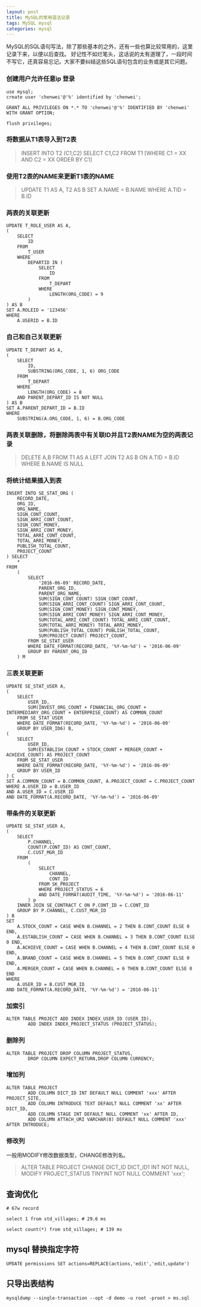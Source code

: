 ```yaml
---
layout: post
title: MySQL的常用语法记录
tags: MySQL mysql
categories: mysql
---
```



MySQL的SQL语句写法，除了那些基本的之外，还有一些也算比较常用的，这里记录下来，以便以后查找。
好记性不如烂笔头，这话说的太有道理了，一段时间不写它，还真容易忘记。大家不要纠结这些SQL语句包含的业务或是其它问题。


### 创建用户允许任意ip 登录

```
use mysql;
create user 'chenwei'@'%' identified by 'chenwei';

GRANT ALL PRIVILEGES ON *.* TO 'chenwei'@'%' IDENTIFIED BY 'chenwei' WITH GRANT OPTION;

flush privileges;
```

### 将数据从T1表导入到T2表
>INSERT INTO T2 (C1,C2) SELECT C1,C2 FROM T1 [WHERE C1 = XX AND C2 = XX ORDER BY C1]

### 使用T2表的NAME来更新T1表的NAME
> UPDATE T1 AS A, T2 AS B SET A.NAME = B.NAME WHERE A.TID = B.ID

### 两表的关联更新

```shell
UPDATE T_ROLE_USER AS A,
(
    SELECT
        ID
    FROM
        T_USER
    WHERE
        DEPARTID IN (
            SELECT
                ID
            FROM
                T_DEPART
            WHERE
                LENGTH(ORG_CODE) = 9
        )
) AS B
SET A.ROLEID = '123456'
WHERE
    A.USERID = B.ID
```

### 自己和自己关联更新

```shell
UPDATE T_DEPART AS A,
(
    SELECT
        ID,
        SUBSTRING(ORG_CODE, 1, 6) ORG_CODE
    FROM
        T_DEPART
    WHERE
        LENGTH(ORG_CODE) = 8
    AND PARENT_DEPART_ID IS NOT NULL
) AS B
SET A.PARENT_DEPART_ID = B.ID
WHERE
    SUBSTRING(A.ORG_CODE, 1, 6) = B.ORG_CODE
```

### 两表关联删除，将删除两表中有关联ID并且T2表NAME为空的两表记录

>DELETE A,B FROM T1 AS A LEFT JOIN T2 AS B ON A.TID = B.ID WHERE B.NAME IS NULL

### 将统计结果插入到表
```shell
INSERT INTO SE_STAT_ORG (
    RECORD_DATE,
    ORG_ID,
    ORG_NAME,
    SIGN_CONT_COUNT,
    SIGN_ARRI_CONT_COUNT,
    SIGN_CONT_MONEY,
    SIGN_ARRI_CONT_MONEY,
    TOTAL_ARRI_CONT_COUNT,
    TOTAL_ARRI_MONEY,
    PUBLISH_TOTAL_COUNT,
    PROJECT_COUNT
) SELECT
    *
FROM
    (
        SELECT
            '2016-06-09' RECORD_DATE,
            PARENT_ORG_ID,
            PARENT_ORG_NAME,
            SUM(SIGN_CONT_COUNT) SIGN_CONT_COUNT,
            SUM(SIGN_ARRI_CONT_COUNT) SIGN_ARRI_CONT_COUNT,
            SUM(SIGN_CONT_MONEY) SIGN_CONT_MONEY,
            SUM(SIGN_ARRI_CONT_MONEY) SIGN_ARRI_CONT_MONEY,
            SUM(TOTAL_ARRI_CONT_COUNT) TOTAL_ARRI_CONT_COUNT,
            SUM(TOTAL_ARRI_MONEY) TOTAL_ARRI_MONEY,
            SUM(PUBLISH_TOTAL_COUNT) PUBLISH_TOTAL_COUNT,
            SUM(PROJECT_COUNT) PROJECT_COUNT,
        FROM SE_STAT_USER
        WHERE DATE_FORMAT(RECORD_DATE, '%Y-%m-%d') = '2016-06-09'
        GROUP BY PARENT_ORG_ID
    ) M
```

### 三表关联更新

```shell
UPDATE SE_STAT_USER A,
(
    SELECT
        USER_ID,
        SUM(INVEST_ORG_COUNT + FINANCIAL_ORG_COUNT + INTERMEDIARY_ORG_COUNT + ENTERPRISE_COUNT) AS COMMON_COUNT
    FROM SE_STAT_USER
    WHERE DATE_FORMAT(RECORD_DATE, '%Y-%m-%d') = '2016-06-09'
    GROUP BY USER_ID6) B,
(
    SELECT
        USER_ID,
        SUM(ESTABLISH_COUNT + STOCK_COUNT + MERGER_COUNT + ACHIEVE_COUNT) AS PROJECT_COUNT
    FROM SE_STAT_USER
    WHERE DATE_FORMAT(RECORD_DATE, '%Y-%m-%d') = '2016-06-09'
    GROUP BY USER_ID
) C
SET A.COMMON_COUNT = B.COMMON_COUNT, A.PROJECT_COUNT = C.PROJECT_COUNT
WHERE A.USER_ID = B.USER_ID
AND A.USER_ID = C.USER_ID
AND DATE_FORMAT(A.RECORD_DATE, '%Y-%m-%d') = '2016-06-09'
```

### 带条件的关联更新

```shell
UPDATE SE_STAT_USER A,
(
    SELECT
        P.CHANNEL,
        COUNT(P.CONT_ID) AS CONT_COUNT,
        C.CUST_MGR_ID
    FROM
        (
            SELECT
                CHANNEL,
                CONT_ID
            FROM SK_PROJECT
            WHERE PROJECT_STATUS = 6
            AND DATE_FORMAT(AUDIT_TIME, '%Y-%m-%d') = '2016-06-11'
        ) p
    INNER JOIN SE_CONTRACT C ON P.CONT_ID = C.CONT_ID
    GROUP BY P.CHANNEL, C.CUST_MGR_ID
) B
SET
    A.STOCK_COUNT = CASE WHEN B.CHANNEL = 2 THEN B.CONT_COUNT ELSE 0 END,
    A.ESTABLISH_COUNT = CASE WHEN B.CHANNEL = 3 THEN B.CONT_COUNT ELSE 0 END,
    A.ACHIEVE_COUNT = CASE WHEN B.CHANNEL = 4 THEN B.CONT_COUNT ELSE 0 END,
    A.BRAND_COUNT = CASE WHEN B.CHANNEL = 5 THEN B.CONT_COUNT ELSE 0 END,
    A.MERGER_COUNT = CASE WHEN B.CHANNEL = 6 THEN B.CONT_COUNT ELSE 0 END
WHERE
    A.USER_ID = B.CUST_MGR_ID
AND DATE_FORMAT(A.RECORD_DATE, '%Y-%m-%d') = '2016-06-11'
```
### 加索引

```shell
ALTER TABLE PROJECT ADD INDEX INDEX_USER_ID (USER_ID),
        ADD INDEX INDEX_PROJECT_STATUS (PROJECT_STATUS);
```
### 删除列

```shell
ALTER TABLE PROJECT DROP COLUMN PROJECT_STATUS,
        DROP COLUMN EXPECT_RETURN,DROP COLUMN CURRENCY;
```

### 增加列

```shell
ALTER TABLE PROJECT
        ADD COLUMN DICT_ID INT DEFAULT NULL COMMENT 'xxx' AFTER PROJECT_SITE,
        ADD COLUMN INTRODUCE TEXT DEFAULT NULL COMMENT 'xx' AFTER DICT_ID,
        ADD COLUMN STAGE INT DEFAULT NULL COMMENT 'xx' AFTER ID,
        ADD COLUMN ATTACH_URI VARCHAR(8) DEFAULT NULL COMMENT 'xxx' AFTER INTRODUCE;
```

### 修改列
一般用MODIFY修改数据类型，CHANGE修改列名。

>ALTER TABLE PROJECT CHANGE DICT_ID DICT_ID1 INT NOT NULL,
        MODIFY PROJECT_STATUS TINYINT NOT NULL COMMENT 'xxx';




## 查询优化

```
# 67w record

select 1 from std_villages; # 29.6 ms

select count(*) from std_villages; # 139 ms

```





## mysql 替换指定字符


```
UPDATE permissions SET actions=REPLACE(actions,'edit','edit,update')
```


## 只导出表结构


```
mysqldump --single-transaction --opt -d demo -u root -proot > ms.sql
```
